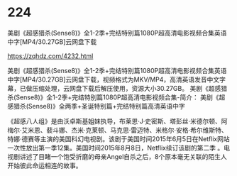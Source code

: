 # 224
美剧《超感猎杀(Sense8)》全1-2季+完结特别篇1080P超高清电影视频合集英语中字[MP4/30.27GB]云网盘下载

https://zqhdz.com/4232.html

美剧《超感猎杀(Sense8)》全1-2季+完结特别篇1080P超高清电影视频合集英语中字[MP4/30.27GB]云网盘下载，视频格式为MKV/MP4，高清英语发音中文字幕，已做压缩处理，云网盘下载后解压使用，资源大小30.27GB。
美剧《超感猎杀(Sense8)》全1-2季+完结特别篇1080P超高清电影视频合集-简介：
美剧《超感猎杀(Sense8)》全两季+圣诞特别篇+完结特别篇高清英语中字

《超感八人组》是由沃卓斯基姐妹执导，布莱恩·J·史密斯、塔彭丝·米德尔顿、阿梅尔·艾米恩、裴斗娜、杰米·克莱顿、马克思·雷迈特、米格尔·安格·希尔维斯特、特娜·德赛等主演的美国科幻电视剧。该剧于美国时间2015年6月5日在Netflix网站一次性放出第一季12集。美国时间2015年8月8日，Netflix续订该剧的第二季 。电视剧讲述了目睹一个饱受折磨的母亲Angel自杀之后，8个原本毫无关联的陌生人开始彼此命运相连的故事。
